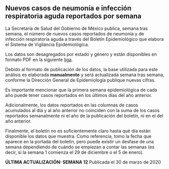 ## Nuevos casos de neumonía e infección respiratoria aguda reportados por semana

La Secretaría de Salud del Gobierno de México publica, semana tras semana, el número de nuevos casos reportados de neumonía y de infección respiratoria aguda a través del Boletín Epidemiológico que elabora el Sistema de Vigilancia Epidemiológica.

Los datos son desagregados por estado y género y están disponibles en formato PDF en la siguiente [liga](https://www.gob.mx/salud/acciones-y-programas/direccion-general-de-epidemiologia-boletin-epidemiologico).

Debido al formato de publicación de los datos, la base utilizada para este análisis es elaborada **manualmente** y será actualizada semana tras semana, conforme la Dirección General de Epidemiología publique nuevas cifras.

Es importante mencionar que la primera semana epidemiológica de cada año puede tener casos reportados en los últimos días del año anterior. 

Adicionalmente, los datos reportados en las columnas de casos acumulados al día y al año anterior no coinciden con la suma de los casos reportados semanalmente ni el año de la publicación del boletín, ni en el del año anterior.

Finalmente, el boletín no es suficientemente claro hasta qué día están disponible los datos que muestra. Como referencia, tomo la fecha que aparece en la portada del boletín, pero puede existir un desfase de una semana dependiendo de cuándo se empiezan a contar las semanas (es decir, si la semana 1 comienza el 29 de diciembre o el 5 de enero).

**ÚLTIMA ACTUALIZACIÓN: SEMANA 12**
Publicada el 30 de marzo de 2020
